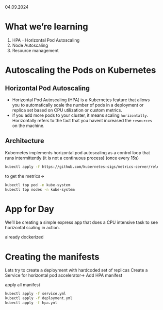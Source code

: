 04.09.2024

# What we’re learning
1. HPA - Horizontal Pod Autoscaling
2. Node Autoscaling
3. Resource management

# Autoscaling the Pods on Kubernetes
## Horizontal Pod Autoscaling
- Horizontal Pod Autoscaling (HPA) is a Kubernetes feature that allows you to automatically scale the number of pods in a deployment or replica set based on CPU utilization or custom metrics.
- if you add more pods to your cluster, it means scaling `horizontally`. Horizontally refers to the fact that you havent increased the `resources` on the machine.

## Architecture
Kubernetes implements horizontal pod autoscaling as a control loop that runs intermittently (it is not a continuous process) (once every 15s)

```bash
kubectl apply -f https://github.com/kubernetes-sigs/metrics-server/releases/latest/download/components.yaml

```

to get the metrics->
```bash
kubectl top pod -n kube-system
kubectl top nodes -n kube-system
```

# App for Day
We’ll be creating a simple express app that does a CPU intensive task to see horizontal scaling in action.

already dockerized

# Creating the manifests
Lets try to create a deployment with hardcoded set of replicas
Create a Service
for horizontal pod accelerator-> Add HPA manifest

apply all manifest
```bash
kubectl apply -f service.yml
kubectl apply -f deployment.yml
kubectl apply -f hpa.yml
```

